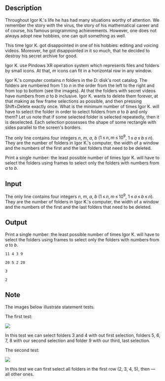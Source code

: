 ## Description

<div><p>Throughout Igor K.'s life he has had many situations worthy of attention. We remember the story with the virus, the story of his mathematical career and of course, his famous programming achievements. However, one does not always adopt new hobbies, one can quit something as well.</p><p>This time Igor K. got disappointed in one of his hobbies: editing and voicing videos. Moreover, he got disappointed in it so much, that he decided to destroy his secret archive for good. </p><p>Igor K. use Pindows XR operation system which represents files and folders by small icons. At that, <span class="tex-span"><i>m</i></span> icons can fit in a horizontal row in any window.</p><p>Igor K.'s computer contains <span class="tex-span"><i>n</i></span> folders in the D: disk's root catalog. The folders are numbered from <span class="tex-span">1</span> to <span class="tex-span"><i>n</i></span> in the order from the left to the right and from top to bottom (see the images). At that the folders with secret videos have numbers from <span class="tex-span"><i>a</i></span> to <span class="tex-span"><i>b</i></span> inclusive. Igor K. wants to delete them forever, at that making as few frame selections as possible, and then pressing Shift+Delete exactly once. What is the minimum number of times Igor K. will have to select the folder in order to select folders from <span class="tex-span"><i>a</i></span> to <span class="tex-span"><i>b</i></span> and only them? Let us note that if some selected folder is selected repeatedly, then it is deselected. Each selection possesses the shape of some rectangle with sides parallel to the screen's borders.</p></div><div class="input-specification"><p>The only line contains four integers <span class="tex-span"><i>n</i></span>, <span class="tex-span"><i>m</i></span>, <span class="tex-span"><i>a</i></span>, <span class="tex-span"><i>b</i></span> (<span class="tex-span">1 ≤ <i>n</i>, <i>m</i> ≤ 10<sup class="upper-index">9</sup></span>, <span class="tex-span">1 ≤ <i>a</i> ≤ <i>b</i> ≤ <i>n</i></span>). They are the number of folders in Igor K.'s computer, the width of a window and the numbers of the first and the last folders that need to be deleted.</p></div><div class="output-specification"><p>Print a single number: the least possible number of times Igor K. will have to select the folders using frames to select only the folders with numbers from <span class="tex-span"><i>a</i></span> to <span class="tex-span"><i>b</i></span>.</p></div>

## Input

<p>The only line contains four integers <span class="tex-span"><i>n</i></span>, <span class="tex-span"><i>m</i></span>, <span class="tex-span"><i>a</i></span>, <span class="tex-span"><i>b</i></span> (<span class="tex-span">1 ≤ <i>n</i>, <i>m</i> ≤ 10<sup class="upper-index">9</sup></span>, <span class="tex-span">1 ≤ <i>a</i> ≤ <i>b</i> ≤ <i>n</i></span>). They are the number of folders in Igor K.'s computer, the width of a window and the numbers of the first and the last folders that need to be deleted.</p>

## Output

<p>Print a single number: the least possible number of times Igor K. will have to select the folders using frames to select only the folders with numbers from <span class="tex-span"><i>a</i></span> to <span class="tex-span"><i>b</i></span>.</p>





```input1
11 4 3 9

```




```input2
20 5 2 20

```




```output1
3

```




```output2
2

```



## Note

<p>The images below illustrate statement tests.</p><p>The first test:</p><p><img class="tex-graphics" src="file://t8cxlfzs.png" style="max-width: 100.0%;max-height: 100.0%;"></p><p>In this test we can select folders 3 and 4 with out first selection, folders 5, 6, 7, 8 with our second selection and folder 9 with our third, last selection.</p><p>The second test:</p><p><img class="tex-graphics" src="file://b4mHnEU4.png" style="max-width: 100.0%;max-height: 100.0%;"></p><p>In this test we can first select all folders in the first row (2, 3, 4, 5), then — all other ones.</p>
